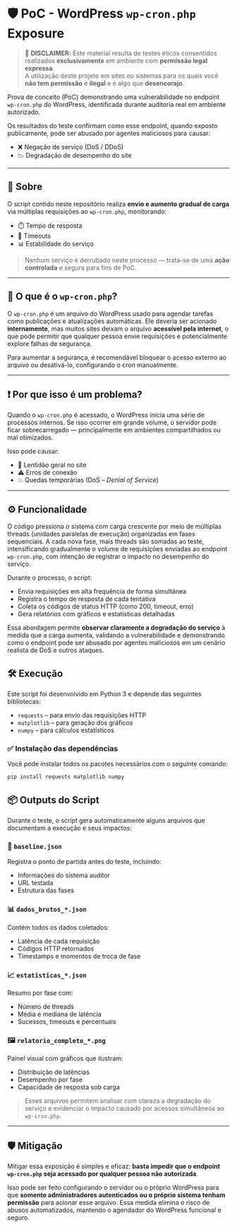 # 🛡️ PoC - WordPress `wp-cron.php` Exposure

> 🚨 **DISCLAIMER:** Este material resulta de testes éticos consentidos realizados **exclusivamente** em ambiente com **permissão legal expressa**.  
> A utilização deste projeto em sites ou sistemas para os quais você **não tem permissão** é **ilegal** e é algo que **desencorajo**.



Prova de conceito (PoC) demonstrando uma vulnerabilidade no endpoint `wp-cron.php` do WordPress, identificada durante auditoria real em ambiente autorizado.

Os resultados do teste confirmam como esse endpoint, quando exposto publicamente, pode ser abusado por agentes maliciosos para causar:

- ❌ Negação de serviço (DoS / DDoS)
- 📉 Degradação de desempenho do site

---

## 📌 Sobre

O script contido neste repositório realiza **envio e aumento gradual de carga** via múltiplas requisições ao `wp-cron.php`, monitorando:

- ⏱️ Tempo de resposta  
- 🔁 Timeouts  
- 📊 Estabilidade do serviço  

> Nenhum serviço é derrubado neste processo — trata-se de uma **ação controlada** e segura para fins de PoC.

---

## 🚨 O que é o `wp-cron.php`?

O `wp-cron.php` é um arquivo do WordPress usado para agendar tarefas como publicações e atualizações automáticas. Ele deveria ser acionado **internamente**, mas muitos sites deixam o arquivo **acessível pela internet**, o que pode permitir que qualquer pessoa envie requisições e potencialmente explore falhas de segurança.

Para aumentar a segurança, é recomendável bloquear o acesso externo ao arquivo ou desativá-lo, configurando o cron manualmente.


---

## ❗ Por que isso é um problema?

Quando o `wp-cron.php` é acessado, o WordPress inicia uma série de processos internos. Se isso ocorrer em grande volume, o servidor pode ficar sobrecarregado — principalmente em ambientes compartilhados ou mal otimizados.

Isso pode causar:

- 🔄 Lentidão geral no site  
- ⚠️ Erros de conexão  
- 💥 Quedas temporárias (DoS – *Denial of Service*)  

---
## ⚙️ Funcionalidade

O código pressiona o sistema com carga crescente por meio de múltiplas threads (unidades paralelas de execução) organizadas em fases sequenciais. A cada nova fase, mais threads são somadas ao teste, intensificando gradualmente o volume de requisições enviadas ao endpoint `wp-cron.php`, com intenção de registrar o impacto no desempenho do serviço.

Durante o processo, o script:

- Envia requisições em alta frequência de forma simultânea
- Registra o tempo de resposta de cada tentativa
- Coleta os códigos de status HTTP (como 200, timeout, erro)
- Gera relatórios com gráficos e estatísticas detalhadas

Essa abordagem permite **observar claramente a degradação do serviço** à medida que a carga aumenta, validando a vulnerabilidade e demonstrando como o endpoint pode ser abusado por agentes maliciosos em um cenário realista de DoS e outros ataques.


## 🛠 Execução


Este script foi desenvolvido em Python 3 e depende das seguintes bibliotecas:

- `requests` – para envio das requisições HTTP
- `matplotlib` – para geração dos gráficos
- `numpy` – para cálculos estatísticos

### ✅ Instalação das dependências

Você pode instalar todos os pacotes necessários com o seguinte comando:

```bash
pip install requests matplotlib numpy  
```


 ## 📦 Outputs do Script

Durante o teste, o script gera automaticamente alguns arquivos que documentam a execução e seus impactos:

### 📝 `baseline.json`
Registra o ponto de partida antes do teste, incluindo:
- Informações do sistema auditor
- URL testada
- Estrutura das fases

### 📊 `dados_brutos_*.json`
Contém todos os dados coletados:
- Latência de cada requisição
- Códigos HTTP retornados
- Timestamps e momentos de troca de fase

### 📈 `estatisticas_*.json`
Resumo por fase com:
- Número de threads 
- Média e mediana de latência
- Sucessos, timeouts e percentuais

### 🖼️ `relatorio_completo_*.png`
Painel visual com gráficos que ilustram:
- Distribuição de latências
- Desempenho por fase
- Capacidade de resposta sob carga

> Esses arquivos permitem analisar com clareza a degradação do serviço e evidenciar o impacto causado por acessos simultâneos ao `wp-cron.php`.

---

## 🛡️ Mitigação

Mitigar essa exposição é simples e eficaz: **basta impedir que o endpoint `wp-cron.php` seja acessado por qualquer pessoa não autorizada**.

Isso pode ser feito configurando o servidor ou o próprio WordPress para que **somente administradores autenticados ou o próprio sistema tenham permissão** para acionar esse arquivo. Essa medida elimina o risco de abusos automatizados, mantendo o agendador do WordPress funcional e seguro.

